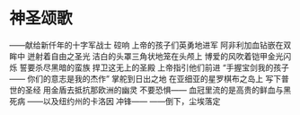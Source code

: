 # 神圣颂歌
——献给新仟年的十字军战士
硿响
上帝的孩子们英勇地进军
阿非利加血钻嵌在双眸中
迸射着自由之圣光
洁白的头罩三角状地笼在头颅上
博爱的风吹着铠甲金光闪烁
誓要杀尽黑暗的蛮族
捍卫这无上的圣殿
上帝指引他们前进
“手握宝剑我的孩子——
你们的意志是我的杰作”
掌舵到日出之地
在亚细亚的星罗棋布之岛上
写下普世的圣经
用金盾去抵抗那欧洲的幽灵
不要恐惧——
血冠里流的是高贵的鲜血与黑死病
——以及纽约州的卡洛因
冲锋——
——倒下，尘埃落定 
